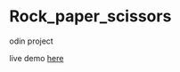 # Rock_paper_scissors
odin project

live demo [here](https://abdelkrim-saouchi.github.io/Rock_paper_scissors/)
